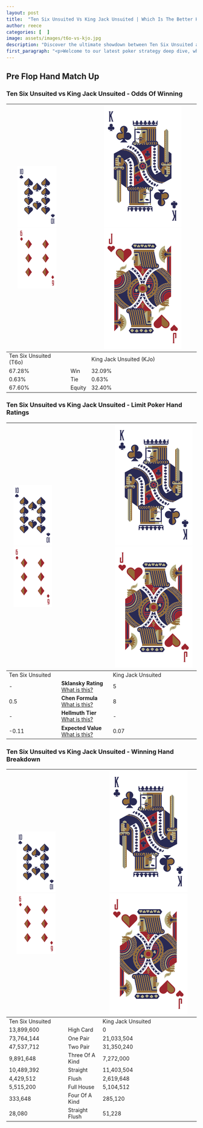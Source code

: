 ```yaml
---
layout: post
title:  "Ten Six Unsuited Vs King Jack Unsuited | Which Is The Better Hand In Poker? A Complete Guide"
author: reece
categories: [  ]
image: assets/images/t6o-vs-kjo.jpg
description: "Discover the ultimate showdown between Ten Six Unsuited and King Jack Unsuited in poker! Uncover the odds, strategies, and scenarios where one hand triumphs over the other. Get ready to up your poker game with this thrilling analysis."
first_paragraph: "<p>Welcome to our latest poker strategy deep dive, where we're pitting two distinct hands against each other in a high-stakes showdown: Ten Six Unsuited vs King Jack Unsuited.</p><p>In the dynamic world of poker, every decision counts, and knowing which hand holds the upper hand is key to your success at the table.</p><p>In this article, we'll dissect these two hands, explore the scenarios where one dominates the other, and equip you with the knowledge to make strategic choices that can tip the odds in your favor.</p><p>Get ready to unravel the intriguing dynamics of these poker hands and elevate your game to new heights.</p>"
---
```




[comment]: # (sp0)

## Pre Flop Hand Match Up

<div class="table hand-ratings" markdown="1"> 



### Ten Six Unsuited vs King Jack Unsuited - Odds Of Winning


    
| ![image info](assets/images/hand1/T.png) ![image info](assets/images/hand1/6o.png) |  | ![image info](assets/images/hand2/K.png) ![image info](assets/images/hand2/Jo.png) |
| -------- | -------- | -------- |
| Ten Six Unsuited (T6o) |  | King Jack Unsuited (KJo) |
| 67.28% | Win | 32.09% |
| 0.63% | Tie | 0.63% |
| 67.60% | Equity | 32.40% |




[comment]: # (sp1)



### Ten Six Unsuited vs King Jack Unsuited - Limit Poker Hand Ratings


    
| ![image info](assets/images/hand1/T.png) ![image info](assets/images/hand1/6o.png) |  | ![image info](assets/images/hand2/K.png) ![image info](assets/images/hand2/Jo.png) |
| -------- | -------- | -------- |
| Ten Six Unsuited |  | King Jack Unsuited |
| - | **Sklansky Rating** [What is this?](/sklansky-rating-explained) | 5 |
| 0.5 | **Chen Formula** [What is this?](/chen-formula-explained) | 8 |
| - | **Hellmuth Tier** [What is this?](/Hellmuth-tier-explained) | - |
| -0.11 | **Expected Value** [What is this?](/expected-value-explained) | 0.07 |




[comment]: # (sp2)



### Ten Six Unsuited vs King Jack Unsuited - Winning Hand Breakdown


    
| ![image info](assets/images/hand1/T.png) ![image info](assets/images/hand1/6o.png) |  | ![image info](assets/images/hand2/K.png) ![image info](assets/images/hand2/Jo.png) |
| -------- | -------- | -------- |
| Ten Six Unsuited |  | King Jack Unsuited |
| 13,899,600 | High Card | 0 |
| 73,764,144 | One Pair | 21,033,504 |
| 47,537,712 | Two Pair | 31,350,240 |
| 9,891,648 | Three Of A Kind | 7,272,000 |
| 10,489,392 | Straight | 11,403,504 |
| 4,429,512 | Flush | 2,619,648 |
| 5,515,200 | Full House | 5,104,512 |
| 333,648 | Four Of A Kind | 285,120 |
| 28,080 | Straight Flush | 51,228 |




[comment]: # (sp3)



</div>

[comment]: # (sp4)



[comment]: # (sp5)

